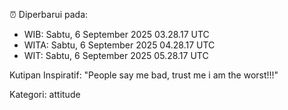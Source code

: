 ⏰ Diperbarui pada:
- WIB: Sabtu, 6 September 2025 03.28.17 UTC
- WITA: Sabtu, 6 September 2025 04.28.17 UTC
- WIT: Sabtu, 6 September 2025 05.28.17 UTC

Kutipan Inspiratif:
"People say me bad, trust me i am the worst!!!"


Kategori: attitude


